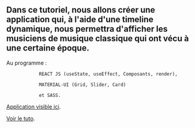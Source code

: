 ## Dans ce tutoriel, nous allons créer une application qui, à l'aide d'une timeline dynamique, nous permettra d'afficher les musiciens de musique classique qui ont vécu à une certaine époque.

Au programme :

                REACT JS (useState, useEffect, Composants, render), 

                MATERIAL-UI (Grid, Slider, Card) 

                et SASS.

[Application visible ici](https://franckdun.github.io/timeline).

[Voir le tuto](https://youtu.be/Nvpzs5dLI1Y).





